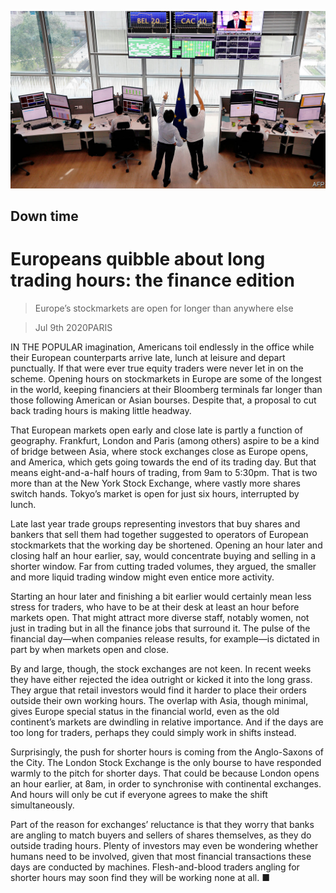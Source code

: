 ![](./images/20200711_FNP002_0.jpg)

## Down time

# Europeans quibble about long trading hours: the finance edition

> Europe’s stockmarkets are open for longer than anywhere else

> Jul 9th 2020PARIS

IN THE POPULAR imagination, Americans toil endlessly in the office while their European counterparts arrive late, lunch at leisure and depart punctually. If that were ever true equity traders were never let in on the scheme. Opening hours on stockmarkets in Europe are some of the longest in the world, keeping financiers at their Bloomberg terminals far longer than those following American or Asian bourses. Despite that, a proposal to cut back trading hours is making little headway.

That European markets open early and close late is partly a function of geography. Frankfurt, London and Paris (among others) aspire to be a kind of bridge between Asia, where stock exchanges close as Europe opens, and America, which gets going towards the end of its trading day. But that means eight-and-a-half hours of trading, from 9am to 5:30pm. That is two more than at the New York Stock Exchange, where vastly more shares switch hands. Tokyo’s market is open for just six hours, interrupted by lunch.

Late last year trade groups representing investors that buy shares and bankers that sell them had together suggested to operators of European stockmarkets that the working day be shortened. Opening an hour later and closing half an hour earlier, say, would concentrate buying and selling in a shorter window. Far from cutting traded volumes, they argued, the smaller and more liquid trading window might even entice more activity.

Starting an hour later and finishing a bit earlier would certainly mean less stress for traders, who have to be at their desk at least an hour before markets open. That might attract more diverse staff, notably women, not just in trading but in all the finance jobs that surround it. The pulse of the financial day—when companies release results, for example—is dictated in part by when markets open and close.

By and large, though, the stock exchanges are not keen. In recent weeks they have either rejected the idea outright or kicked it into the long grass. They argue that retail investors would find it harder to place their orders outside their own working hours. The overlap with Asia, though minimal, gives Europe special status in the financial world, even as the old continent’s markets are dwindling in relative importance. And if the days are too long for traders, perhaps they could simply work in shifts instead.

Surprisingly, the push for shorter hours is coming from the Anglo-Saxons of the City. The London Stock Exchange is the only bourse to have responded warmly to the pitch for shorter days. That could be because London opens an hour earlier, at 8am, in order to synchronise with continental exchanges. And hours will only be cut if everyone agrees to make the shift simultaneously.

Part of the reason for exchanges’ reluctance is that they worry that banks are angling to match buyers and sellers of shares themselves, as they do outside trading hours. Plenty of investors may even be wondering whether humans need to be involved, given that most financial transactions these days are conducted by machines. Flesh-and-blood traders angling for shorter hours may soon find they will be working none at all. ■
